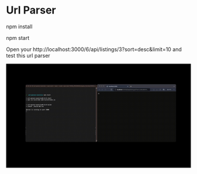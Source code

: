 # Url Parser

npm install

npm start

Open your http://localhost:3000/6/api/listings/3?sort=desc&limit=10 and test this url parser


![Url Parser](https://github.com/maxivgg/url-parser/blob/main/url-parser.gif)

